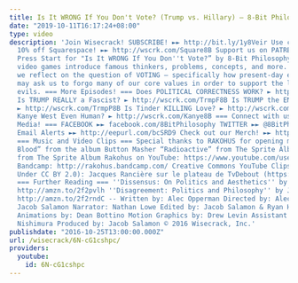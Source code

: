 ```yaml
---
title: Is It WRONG If You Don't Vote? (Trump vs. Hillary) – 8-Bit Philosophy
date: "2019-10-11T16:17:24+08:00"
type: video
description: 'Join Wisecrack! SUBSCRIBE! ►► http://bit.ly/1y8Veir Use code 8BIT for
  10% off Squarespace! ►► http://wscrk.com/Square8B Support us on PATREON ►► http://wscrk.com/PatreonWC
  Press Start for "Is It WRONG If You Don''t Vote?” by 8-Bit Philosophy, where classic
  video games introduce famous thinkers, problems, concepts, and more. In this episode,
  we reflect on the question of VOTING – specifically how present-day election cycles
  may ask us to forgo many of our core values in order to support the lesser of two
  evils. === More Episodes! === Does POLITICAL CORRECTNESS WORK? ► http://wscrk.com/DsPCWk8B
  Is TRUMP REALLY a Fascist? ► http://wscrk.com/TrmpF8B Is TRUMP the END of Politics?
  ► http://wscrk.com/TrmpP8B Is Tinder KILLING Love? ► http://wscrk.com/Tindr8B Is
  Kanye West Even Human? ► http://wscrk.com/Kanye8B === Connect with us on Social
  Media! === FACEBOOK ►► facebook.com/8BitPhilosophy TWITTER ►► @8BitPhilosophy Get
  Email Alerts ►► http://eepurl.com/bcSRD9 Check out our Merch! ►► http://www.wisecrack.co/store
  === Music and Video Clips === Special thanks to RAKOHUS for opening music! “Bad
  Blood” from the album Button Masher “Radioactive” from The Sprite Album "Get Lucky"
  from The Sprite Album Rakohus on YouTube: https://www.youtube.com/user/rakohus On
  Bandcamp: http://rakohus.bandcamp.com/ Creative Commons YouTube Clips (Licensed
  Under CC BY 2.0): Jacques Rancière sur le plateau de TvDebout (https://youtu.be/PISgkIQeHlU)
  === Further Reading === ''Dissensus: On Politics and Aesthetics'' by Jacques Rancière:
  http://amzn.to/2f2pvlh ''Disagreement: Politics and Philosophy'' by Jacques Rancière:
  http://amzn.to/2f2rndC -- Written by: Alec Opperman Directed by: Alec Opperman &
  Jacob Salamon Narrator: Nathan Lowe Edited by: Jacob Salamon & Ryan Hailey (http://ryanhaileydotcom.com/)
  Animations by: Dean Bottino Motion Graphics by: Drew Levin Assistant Editor: Andrew
  Nishimura Produced by: Jacob Salamon © 2016 Wisecrack, Inc.'
publishdate: "2016-10-25T13:00:00.000Z"
url: /wisecrack/6N-cG1cshpc/
providers:
  youtube:
    id: 6N-cG1cshpc
---
```

